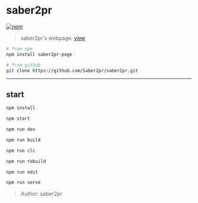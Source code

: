 # saber2pr

[![npm](https://img.shields.io/npm/v/saber2pr-page.svg?color=blue)](https://www.npmjs.com/package/saber2pr-page)

> saber2pr's webpage. [view](https://saber2pr.github.io/saber2pr/index.html)

```bash
# from npm
npm install saber2pr-page

# from github
git clone https://github.com/Saber2pr/saber2pr.git
```

---

## start

```bash
npm install
```

```bash
npm start

npm run dev

npm run build

npm run clc

npm run rebuild

npm run edit

npm run serve
```

> Author: saber2pr

